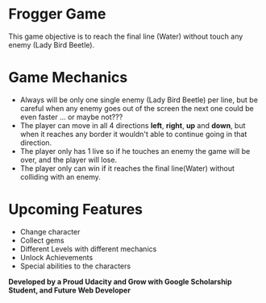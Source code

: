 # Frogger Game

This game objective is to reach the final line (Water) without touch any enemy (Lady Bird Beetle).

# Game Mechanics
 - Always will be only one single enemy (Lady Bird Beetle) per line, but be careful when any enemy goes out of the screen the next one could be even faster ... or maybe not???
 - The player can move in all 4 directions **left**, **right**, **up** and **down**, but when it reaches any border it wouldn't able to continue going in that direction.
 -  The player only has 1 live so if he touches an enemy the game will be over, and the player will lose.
 -  The player only can win if it reaches the final line(Water) without colliding with an enemy.

# Upcoming Features
- Change character
- Collect gems
- Different Levels with different mechanics
- Unlock Achievements
- Special abilities to the characters

**Developed by a Proud Udacity and Grow with Google Scholarship Student, and Future Web Developer**
